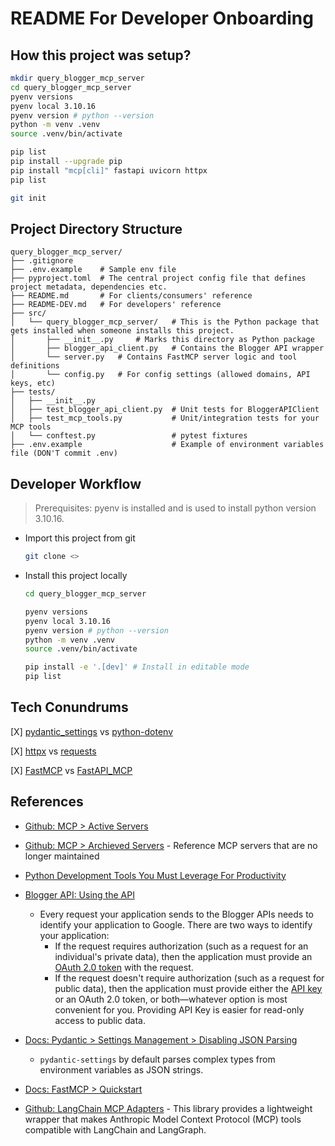 # README For Developer Onboarding

## How this project was setup?

```bash
mkdir query_blogger_mcp_server
cd query_blogger_mcp_server
pyenv versions
pyenv local 3.10.16
pyenv version # python --version
python -m venv .venv
source .venv/bin/activate

pip list
pip install --upgrade pip
pip install "mcp[cli]" fastapi uvicorn httpx
pip list

git init
```

## Project Directory Structure

```
query_blogger_mcp_server/
├── .gitignore
├── .env.example    # Sample env file
├── pyproject.toml  # The central project config file that defines project metadata, dependencies etc.
├── README.md       # For clients/consumers' reference
├── README-DEV.md   # For developers' reference
├── src/
│   └── query_blogger_mcp_server/   # This is the Python package that gets installed when someone installs this project.
│       ├── __init__.py     # Marks this directory as Python package
│       ├── blogger_api_client.py   # Contains the Blogger API wrapper
│       └── server.py   # Contains FastMCP server logic and tool definitions
│       └── config.py   # For config settings (allowed domains, API keys, etc)
├── tests/
│   ├── __init__.py
│   ├── test_blogger_api_client.py  # Unit tests for BloggerAPIClient
│   ├── test_mcp_tools.py           # Unit/integration tests for your MCP tools
│   └── conftest.py                 # pytest fixtures
├── .env.example                    # Example of environment variables file (DON'T commit .env)
```

## Developer Workflow

> Prerequisites: pyenv is installed and is used to install python version 3.10.16.

- Import this project from git
    ```bash
    git clone <>
    ```

- Install this project locally
    ```bash
    cd query_blogger_mcp_server

    pyenv versions
    pyenv local 3.10.16
    pyenv version # python --version
    python -m venv .venv
    source .venv/bin/activate

    pip install -e '.[dev]' # Install in editable mode
    pip list
    ```

## Tech Conundrums

[X] [pydantic_settings](https://docs.pydantic.dev/latest/concepts/pydantic_settings/) vs [python-dotenv](https://github.com/theskumar/python-dotenv)

[X] [httpx](https://github.com/encode/httpx/) vs [requests](https://requests.readthedocs.io/en/latest/)

[X] [FastMCP](https://github.com/jlowin/fastmcp/) vs [FastAPI_MCP](https://github.com/tadata-org/fastapi_mcp)

## References

- [Github: MCP > Active Servers](https://github.com/modelcontextprotocol/servers)

- [Github: MCP > Archieved Servers](https://github.com/modelcontextprotocol/servers-archived) - Reference MCP servers that are no longer maintained

- [Python Development Tools You Must Leverage For Productivity](https://blog.codonomics.com/2025/01/python-development-tools-you-must-leverage.html.html)

- [Blogger API: Using the API](https://developers.google.com/blogger/docs/3.0/using#APIKey)
    - Every request your application sends to the Blogger APIs needs to identify your application to Google. There are two ways to identify your application:
        - If the request requires authorization (such as a request for an individual's private data), then the application must provide an [OAuth 2.0 token](https://developers.google.com/blogger/docs/3.0/using#AboutAuthorization) with the request.
        - If the request doesn't require authorization (such as a request for public data), then the application must provide either the [API key](https://developers.google.com/blogger/docs/3.0/using#APIKey) or an OAuth 2.0 token, or both—whatever option is most convenient for you. Providing API Key is easier for read-only access to public data.

- [Docs: Pydantic > Settings Management > Disabling JSON Parsing](https://docs.pydantic.dev/latest/concepts/pydantic_settings/#disabling-json-parsing)
    - `pydantic-settings` by default parses complex types from environment variables as JSON strings.

- [Docs: FastMCP > Quickstart](https://gofastmcp.com/getting-started/quickstart)

- [Github: LangChain MCP Adapters](https://github.com/langchain-ai/langchain-mcp-adapters) - This library provides a lightweight wrapper that makes Anthropic Model Context Protocol (MCP) tools compatible with LangChain and LangGraph.